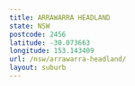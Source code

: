 ```yaml
---
title: ARRAWARRA HEADLAND
state: NSW
postcode: 2456
latitude: -30.073663
longitude: 153.143409
url: /nsw/arrawarra-headland/
layout: suburb
---
```

